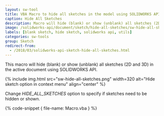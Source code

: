 ```yaml
---
layout: sw-tool
title: VBA Macro to hide all sketches in the model using SOLIDWORKS API
caption: Hide All Sketches
description: Macro will hide (blank) or show (unblank) all sketches (2D and 3D) in the active document using SOLIDWORKS API
image: /solidworks-api/document/sketch/hide-all-sketches/sw-hide-all-sketches.png
labels: [blank sketch, hide sketch, solidworks api, utils]
categories: sw-tools
group: Sketch
redirect-from:
  - /2018/03/solidworks-api-sketch-hide-all-sketches.html
---
```

This macro will hide (blank) or show (unblank) all sketches (2D and 3D) in the active document using SOLIDWORKS API.

{% include img.html src="sw-hide-all-sketches.png" width=320 alt="Hide sketch option in context menu" align="center" %}

Change *HIDE_ALL_SKETCHES* option to specify if sketches need to be hidden or shown.  

{% code-snippet { file-name: Macro.vba } %}
